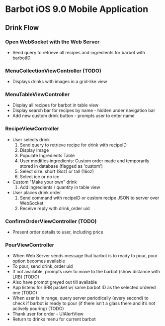 # Barbot iOS 9.0 Mobile Application
## Drink Flow
### Open WebSocket with the Web Server
  - Send query to retrieve all recipes and ingredients for barbot with barbotID
### MenuCollectionViewController (TODO)
  - Displays drinks with images in a grid-like view
### MenuTableViewController
  - Display all recipes for barbot in table view
  - Display search bar for recipes by name - hidden under navigation bar
  - Add new custom drink button - prompts user to enter name
### RecipeViewController
  - User selects drink
    1. Send query to retrieve recipe for drink with recipeID
    2. Display Image
    3. Populate Ingredients Table
    4. User modifies ingredients: Custom order made and temporarily stored in database (flagged as 'custom’)
    5. Select size: short (8oz) or tall (16oz)
    6. Select ice or no ice
  - Custom "Make your own" drink
    1. Add ingredients / quantity in table view
  - User places drink order
    1. Send command with recipeID or custom recipe JSON to server over WebSocket
    2. Receive reply with drink_order uid
### ConfirmOrderViewController (TODO)
  - Present order details to user, including price
### PourViewController
  - When Web Server sends message that barbot is to ready to pour, pour option becomes available
  - To pour, send drink_order uid
  - If not available, prompts user to move to the barbot (show distance with LRB) (TODO)
  - Also have prompt greyed out till available
  - App listens for SRB packet w/ same barbot ID as the selected ordered one (TODO)
  - When user is in range, query server periodically (every second) to check if barbot is ready to pour (if there isn’t a glass there and it’s not actively pouring) (TODO)
  - Thank user for order - UIAlertView
  - Return to drinks menu for current barbot